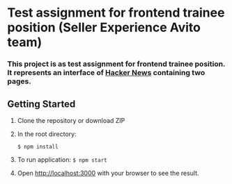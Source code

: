 # Test assignment for frontend trainee position (Seller Experience Avito team)

### This project is as test assignment for frontend trainee position. It represents an interface of [**Hacker News**](https://news.ycombinator.com/news) containing two pages.

## Getting Started

1. Clone the repository or download ZIP
2. In the root directory:

   ```$ npm install```

3. To run application: ```$ npm start```
4. Open [http://localhost:3000](http://localhost:3000) with your browser to see the result.
